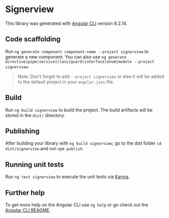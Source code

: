 # Signerview

This library was generated with [Angular CLI](https://github.com/angular/angular-cli) version 8.2.14.

## Code scaffolding

Run `ng generate component component-name --project signerview` to generate a new component. You can also use `ng generate directive|pipe|service|class|guard|interface|enum|module --project signerview`.
> Note: Don't forget to add `--project signerview` or else it will be added to the default project in your `angular.json` file. 

## Build

Run `ng build signerview` to build the project. The build artifacts will be stored in the `dist/` directory.

## Publishing

After building your library with `ng build signerview`, go to the dist folder `cd dist/signerview` and run `npm publish`.

## Running unit tests

Run `ng test signerview` to execute the unit tests via [Karma](https://karma-runner.github.io).

## Further help

To get more help on the Angular CLI use `ng help` or go check out the [Angular CLI README](https://github.com/angular/angular-cli/blob/master/README.md).
